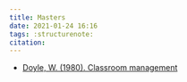 ```yaml
---
title: Masters
date: 2021-01-24 16:16
tags: :structurenote:
citation: 
---
```

- [Doyle, W. (1980). Classroom management](202101241624.md)
